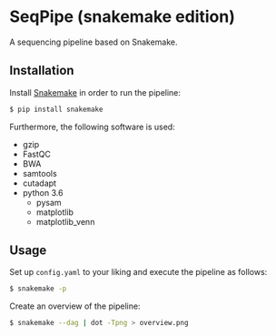 # SeqPipe (snakemake edition)

A sequencing pipeline based on Snakemake.

## Installation

Install [Snakemake](https://snakemake.readthedocs.io/en/stable/) in order to run the pipeline:

```bash
$ pip install snakemake
```

Furthermore, the following software is used:

* gzip
* FastQC
* BWA
* samtools
* cutadapt
* python 3.6
    * pysam
    * matplotlib
    * matplotlib_venn

## Usage

Set up `config.yaml` to your liking and execute the pipeline as follows:

```bash
$ snakemake -p
```

Create an overview of the pipeline:

```bash
$ snakemake --dag | dot -Tpng > overview.png
```
